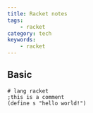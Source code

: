 ```yaml
---
title: Racket notes
tags:
    - racket
category: tech
keywords:
    - racket
---
```


## Basic

```racket
# lang racket
;this is a comment
(define s "hello world!")

```
<!--stackedit_data:
eyJoaXN0b3J5IjpbLTE3ODQ0NjQyODYsLTE3ODQ0NjQyODYsLT
E5OTIxNzE2ODBdfQ==
-->